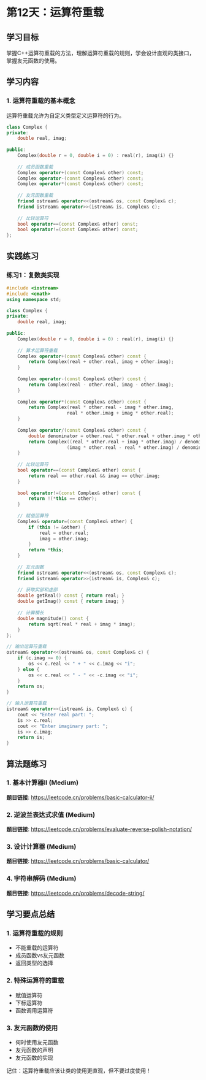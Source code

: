 # 第12天：运算符重载

## 学习目标
掌握C++运算符重载的方法，理解运算符重载的规则，学会设计直观的类接口，掌握友元函数的使用。

## 学习内容

### 1. 运算符重载的基本概念
运算符重载允许为自定义类型定义运算符的行为。

```cpp
class Complex {
private:
    double real, imag;
    
public:
    Complex(double r = 0, double i = 0) : real(r), imag(i) {}
    
    // 成员函数重载
    Complex operator+(const Complex& other) const;
    Complex operator-(const Complex& other) const;
    Complex operator*(const Complex& other) const;
    
    // 友元函数重载
    friend ostream& operator<<(ostream& os, const Complex& c);
    friend istream& operator>>(istream& is, Complex& c);
    
    // 比较运算符
    bool operator==(const Complex& other) const;
    bool operator!=(const Complex& other) const;
};
```

## 实践练习

### 练习1：复数类实现
```cpp
#include <iostream>
#include <cmath>
using namespace std;

class Complex {
private:
    double real, imag;
    
public:
    Complex(double r = 0, double i = 0) : real(r), imag(i) {}
    
    // 算术运算符重载
    Complex operator+(const Complex& other) const {
        return Complex(real + other.real, imag + other.imag);
    }
    
    Complex operator-(const Complex& other) const {
        return Complex(real - other.real, imag - other.imag);
    }
    
    Complex operator*(const Complex& other) const {
        return Complex(real * other.real - imag * other.imag,
                      real * other.imag + imag * other.real);
    }
    
    Complex operator/(const Complex& other) const {
        double denominator = other.real * other.real + other.imag * other.imag;
        return Complex((real * other.real + imag * other.imag) / denominator,
                      (imag * other.real - real * other.imag) / denominator);
    }
    
    // 比较运算符
    bool operator==(const Complex& other) const {
        return real == other.real && imag == other.imag;
    }
    
    bool operator!=(const Complex& other) const {
        return !(*this == other);
    }
    
    // 赋值运算符
    Complex& operator=(const Complex& other) {
        if (this != &other) {
            real = other.real;
            imag = other.imag;
        }
        return *this;
    }
    
    // 友元函数
    friend ostream& operator<<(ostream& os, const Complex& c);
    friend istream& operator>>(istream& is, Complex& c);
    
    // 获取实部和虚部
    double getReal() const { return real; }
    double getImag() const { return imag; }
    
    // 计算模长
    double magnitude() const {
        return sqrt(real * real + imag * imag);
    }
};

// 输出运算符重载
ostream& operator<<(ostream& os, const Complex& c) {
    if (c.imag >= 0) {
        os << c.real << " + " << c.imag << "i";
    } else {
        os << c.real << " - " << -c.imag << "i";
    }
    return os;
}

// 输入运算符重载
istream& operator>>(istream& is, Complex& c) {
    cout << "Enter real part: ";
    is >> c.real;
    cout << "Enter imaginary part: ";
    is >> c.imag;
    return is;
}
```

## 算法题练习

### 1. 基本计算器II (Medium)
**题目链接**: https://leetcode.cn/problems/basic-calculator-ii/

### 2. 逆波兰表达式求值 (Medium)
**题目链接**: https://leetcode.cn/problems/evaluate-reverse-polish-notation/

### 3. 设计计算器 (Medium)
**题目链接**: https://leetcode.cn/problems/basic-calculator/

### 4. 字符串解码 (Medium)
**题目链接**: https://leetcode.cn/problems/decode-string/

## 学习要点总结

### 1. 运算符重载的规则
- 不能重载的运算符
- 成员函数vs友元函数
- 返回类型的选择

### 2. 特殊运算符的重载
- 赋值运算符
- 下标运算符
- 函数调用运算符

### 3. 友元函数的使用
- 何时使用友元函数
- 友元函数的声明
- 友元函数的实现

记住：运算符重载应该让类的使用更直观，但不要过度使用！
